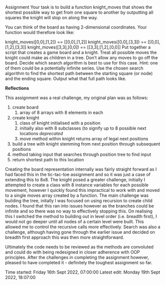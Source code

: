 Assignment
Your task is to build a function knight_moves that shows the shortest possible way to get from one square to another by outputting all squares the knight will stop on along the way.

You can think of the board as having 2-dimensional coordinates. Your function would therefore look like:

knight_moves([0,0],[1,2]) == [[0,0],[1,2]]
knight_moves([0,0],[3,3]) == [[0,0],[1,2],[3,3]]
knight_moves([3,3],[0,0]) == [[3,3],[1,2],[0,0]]
Put together a script that creates a game board and a knight.
Treat all possible moves the knight could make as children in a tree. Don’t allow any moves to go off the board.
Decide which search algorithm is best to use for this case. Hint: one of them could be a potentially infinite series.
Use the chosen search algorithm to find the shortest path between the starting square (or node) and the ending square. Output what that full path looks like.


**Reflections**

This assignment was a real challenge, my original plan was as follows:

1. create board
    1. array of 8 arrays with 8 elements in each
2. create knight
    1. class of knight initialised with a position
    2. initially also with 8 subclasses (to signify up to 8 possible next locations *deprecated*
    3. move method within knight returns array of legal next positions
3. build a tree with knight stemming from next position through subsequent positions
4. method taking input that searches through position tree to find input
5. return shortest path to this location

Creating the board representation internally was fairly straight forward as I had faced this in the tic-tac-toe assignment and so it was just a case of extending this to 8x8.
The knight posed a greater challenge, initially I attempted to create a class with 8 instance variables for each possible movement, however I quickly found this impractical
to work with and moved to a single moves array created by a function.
The main challenge was building the tree, initally I was focused on using recursion to create child nodes. I found that this ran into issues however as the branches could be infinite and so 
there was no way to effectively stopping this. On realising this I switched the method to building out in level order (i.e. breadth first), I would not go deeper until
all nodes of a certain level were built. This allowed me to control the recursive calls more effectively. Search was also a challenge, although having gone through the earlier issue
and decided on breadth first approach this was then more straightforward.

Ultimately the code needs to be reviewed as the methods are convoluted and could do with being redesigned in closer adherence with OOP principles. After the challenges in 
completing the assignment however, pleased to have completed it - definitely the toughest assignment so far.

Time started: Friday 16th Sept 2022, 07:00:00
Latest edit: Monday 19th Sept 2022, 18:07:00
